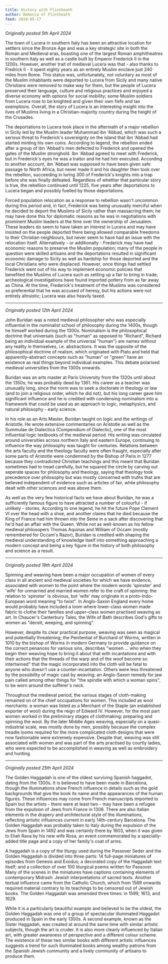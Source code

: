 ```yaml
---
title: History with Flintheath
author: Rebecca of Flintheath
feed: 2024-05-17
---
```


_Originally posted 5th April 2024_

The town of Lucera in southern Italy has been an attractive location for settlers since the Bronze Age and was a key strategic site in both the Roman and Medieval eras, boasting one of the largest Roman amphitheatres in southern Italy as well as a castle built by Emperor Frederick II in the 1200s. However, another trait of medieval Lucera was that - also thanks to Fredrick II - it spent eighty years as an entirely Muslim enclave just 240 miles from Rome. This status was, unfortunately, not voluntary as most of the Muslim inhabitants were deported to Lucera from Sicily and many native Christians were removed to make way for them, but the people of Lucera preserved their language, culture and religious practices and enjoyed a diverse economy with options for social mobility; some Muslim soldiers from Lucera rose to be knighted and given their own fiefs and tax exemptions. Overall, the story of Lucera is an interesting insight into the lives of Muslims living in a Christian-majority country during the height of the Crusades.

The deportations to Lucera took place in the aftermath of a major rebellion in Sicily led by the Muslim leader Muhammad ibn 'Abbad, which was such a serious threat to Frederick's sovereignty on the island that ibn 'Abbad had started minting his own coins. According to legend, the rebellion ended after a group of ibn 'Abbad's men defected to Frederick and opened the gates of the Muslim stronghold. Ibn 'Abbad agreed to meet with Frederick, but in Frederick's eyes he was a traitor and he had him executed. According to another account, ibn 'Abbad was supposed to have been given safe passage to North Africa, but never made it and his daughter then took over the rebellion, succeeding in luring 300 of Frederick's knights into a trap before she was finally defeated. Regardless of whether that particular story is true, the rebellion continued until 1225, five years after deportations to Lucera began and possibly fuelled by those deportations.

Forced population relocation as a response to rebellion wasn't uncommon during this period and, in fact, Frederick was being unusually merciful when he decided to deport the Muslims of Sicily rather than massacring them; he may have done this for diplomatic reasons as he was in negotiations with prominent Muslim leaders at the time over the ownership of Jerusalem. These leaders do seem to have taken an interest in Lucera and may have insisted on the people deported there being allowed comparable freedoms to their Christian neighbours, but never seem to have had an issue with the relocation itself. Alternatively - or additionally - Frederick may have had economic reasons to preserve the Muslim population; many of the people in question were skilled artisans and the deportations resulted in significant economic damage to Sicily as well as hardship for those deported and the local Christians who were displaced. However, once things had settled Frederick went out of his way to implement economic policies that benefited the Muslims of Lucera such as setting up a fair to bring in trade; archeological investigations have found imported pottery from as far away as China. At the time, Frederick's treatment of the Muslims was considered so preferential that he was accused of heresy, but his actions were not entirely altruistic; Lucera was also heavily taxed.

-----------------------------------

_Originally posted 12th April 2024_

John Buridan was a noted medieval philosopher who was especially influential in the nominalist school of philosophy during the 1400s, though he himself worked during the 1300s. Nominalism is the philosophical doctrine that universals (such as "human" as opposed to "Richard", Richard being an individual example of the universal "human") are names without any reality in themselves, i.e. abstractions. It was the opposite of the philosophical doctrine of realism, which originated with Plato and held that apparently-abstract concepts such as "human" or "green" have an existence as real things beyond individual examples. This debate polarised medieval universities from the 1300s onwards.

Buridan was an arts master at Paris University from the 1320s until about the 1350s; he was probably dead by 1361. His career as a teacher was unusually long, since the norm was to seek a doctorate in theology or law (and to join a religious order, which he did not), but his long career gave him significant influence and he is credited with condensing nominalism into a framework that could be used as an approach to logic, metaphysics, and natural philosophy - early science.

In his role as an Arts Master, Buridan taught on logic and the writings of Aristotle. He wrote extensive commentaries on Aristotle as well as the Summulae de Dialectica (Compendium of Dialectic), one of the most influential logic textbooks of the medieval period. His writing was circulated around universities across northern Italy and eastern Europe, continuing to influence the way philosophy was taught for centuries. Relations between the arts faculty and the theology faculty were often fraught, especially after some parts of Aristotle were condemned by the Bishop of Paris in 1277 because they contradicted Christian teachings and this meant that Buridan sometimes had to tread carefully, but he squared the circle by carving out seperate spaces for philosophy and theology, saying that theology took precedence over philosophy but was mostly concerned with truths that are believed independent of evidence such as articles of fair, while philosophy dealt with other sciences and was above them.

As well as the very few historical facts we have about Buridan, he was a sufficiently famous figure to have attracted a number of colourful - if unlikely - stories. According to one legend, he hit the future Pope Clement VI over the head with a shoe, and another claims that he died because the King of France had him thrown into the Seine in a sack after discovering that he'd had an affair with the Queen.
While not as well-known as his fellow medieval philosopers Thomas Aquinas and William of Occam (mostly remembered for Occam's Razor), Buridan is credited with shaping the medieval understanding of knowledge itself into something approaching a modern concept and being a key figure in the history of both philosophy and science as a result.

-----------------------------------

_Originally posted 19th April 2024_

Spinning and weaving have been a major occupation of women of every class in all ancient and medieval societies for which we have evidence, associated with women to the point where the modern words 'spinster' and 'wife' for unmarried and married women refer to the craft of spinning: the relation to 'spinster' is obvious, but 'wife' may originate in a proto-Indo-European word meaning "to twist". In Anglo-Saxon England every home would probably have included a loom where lower-class women made fabric to clothe their families and upper-class women practised weaving as art. In Chaucer's Canterbury Tales, the Wife of Bath describes God's gifts to women as "deceit, weeping, and spinning".

However, despite its clear practical purpose, weaving was seen as magical and potentially threatening; the Penitential of Burchard of Worms, written in 1010 by the bishop of Worms in modern Germany to provide guidance on the correct penances for various sins, describes "women ... who when they begin their weaving hope to bring it about that with incantations and with their actions that the threads of the warp and of the woof become so intertwined" that the magic incorporated into the cloth will be fatal to anyone who doesn't use a counter-incantation. Others were less threatened by the possibility of magic cast by weaving; an Anglo-Saxon remedy for jaw pain called among other things for "the spindle with which a woman spins", to be worn around the sufferer's neck.

Throughout the medieval period, the various stages of cloth-making remained on of the chief occupations for women. This included as wool merchants: a woman was listed as a Merchant of the Staple (an established exporter of wool) during the reign of Edward IV. However, for the most part women worked in the preliminary stages of clothmaking: preparing and spinning the wool. By the later Middle Ages weaving, especially on a quasi-industrial scale, was mostly done by men, possibly because the complex treadle looms required for the more complicated cloth designs that were now fashionable were extremely expensive. Despite that, weaving was still associated with women and was part of the arts practised by courtly ladies, who were expected to be accomplished in weaving as well as embroidery and hunting.

-----------------------------------

_Originally posted 25th April 2024_

The Golden Haggadah is one of the oldest surviving Spanish haggadot, dating from the 1300s. It is believed to have been made in Barcelona, though the illuminations show French influence in details such as the gold backgrounds that give the book its name and the appearances of the human figures. These influences may come from French manuscripts imported to Spain but the artists - there were at least two - may have been a refugee from the expulsion of Jews from France in 1306. There are also Italian elements in the drapery and architectural style of the illuminations, reflecting artistic influences current in early 14th-century Barcelona. The Golden Haggadah was probably taken to Italy during the expulsion of the Jews from Spain in 1492 and was certainly there by 1603, when it was given to Eliah Rava by his new wife Rosa, an event commemorated by a specially-added title page and a copy of her family's coat of arms.

A haggadah is a copy of the liturgy used during the Passover Seder and the Golden Haggadah is divided into three parts: 14 full-page miniatures of episodes from Genesis and Exodus; a decorated copy of the Haggadah text itself; and a collection of over 100 liturgical poems written for Passover. Many of the scenes in the miniatures have captions containing elements of contemporary Midrash: Jewish interpretations of sacred texts. Another textual influence came from the Catholic Church, which from 1589 onwards required material contrary to its teachings to be censored out of Jewish books. The Golden Haggadah was amended three times: in 1599, 1613, and 1629.

While it is a particularly beautiful example and believed to be the oldest, the Golden Haggadah was one of a group of spectacular illuminated Haggadot produced in Spain in the early 1300s. A second example, known as the Sister Haggadah, was created at around the same time with similar artistic subjects, though the art is cruder. It is also more clearly influenced by Italian art, with greater awareness of perspective and a different colour scheme. The existence of these two similar books with different artistic influences suggests a trend for such illuminated books among wealthy patrons from the Spanish Jewish community and a lively community of artisans to produce them.
